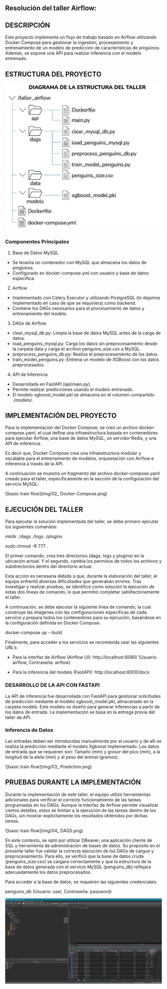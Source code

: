 ## Resolución del taller Airflow:

## DESCRIPCIÓN

Este proyecto implementa un flujo de trabajo basado en Airflow utilizando Docker Compose para gestionar la ingestión, procesamiento y entrenamiento de un modelo de predicción de características de pingüinos. Además, se expone una API para realizar inferencia con el modelo entrenado.

## ESTRUCTURA DEL PROYECTO

![basic train flow](img/01_arquitectura.png)


### Componentes Principales

1.	Base de Datos MySQL
-	Se levanta un contenedor con MySQL que almacena los datos de pingüinos.
-	Configurado en docker-compose.yml con usuario y base de datos específica.
2.	Airflow
-	Implementado con Celery Executor y utilizando PostgreSQL (lo dejamos implementado en caso de que se requiriera) como backend.
-	Contiene los DAGs necesarios para el procesamiento de datos y entrenamiento del modelo.
3.	DAGs de Airflow
-	clear_mysql_db.py: Limpia la base de datos MySQL antes de la carga de datos.
-	load_penguins_mysql.py: Carga los datos sin preprocesamiento desde la carpeta data y carga el archivo penguins_size.csv a MySQL.
-	preprocess_penguins_db.py: Realiza el preprocesamiento de los datos.
-	train_model_penguins.py: Entrena un modelo de XGBoost con los datos preprocesados.
4.	API de Inferencia
-	Desarrollada en FastAPI (api/main.py).
-	Permite realizar predicciones usando el modelo entrenado.
-	El modelo xgboost_model.pkl se almacena en el volumen compartido ./models/.


## IMPLEMENTACIÓN DEL PROYECTO

Para la implementación del Docker Compose, se creó un archivo docker-compose.yaml, el cual define una infraestructura basada en contenedores para ejecutar Airflow, una base de datos MySQL, un servidor Redis, y una API de inferencia. 

Es decir que, Docker Compose crea una infraestructura modular y escalable para el entrenamiento de modelos, orquestación con Airflow e inferencia a través de la API.

A continuación se muestra un fragmento del archivo docker-compose.yaml creado para el taller, específicamente en la sección de la configuración del servicio MySQL:

![basic train flow](img/02_ Docker-Compose.png)

## EJECUCIÓN DEL TALLER

Para ejecutar la solución implementada del taller, se debe primero ejecutar los siguientes comandos:

mkdir ./dags ./logs ./plugins

sudo chmod -R 777 .

El primer comando, crea tres directorios (dags, logs y plugins) en la ubicación actual. Y el segundo, cambia los permisos de todos los archivos y subdirectorios dentro del directorio actual.

Esta acción es necesaria debido a que, durante la elaboración del taller, el equipo enfrentó diversas dificultades que generaban errores. Tras investigar y realizar pruebas, se identificó como solución la ejecución de estas dos líneas de comando, lo que permitió completar satisfactoriamente el taller.

A continuación, se debe ejecutar la siguiente línea de comando, la cual construye las imágenes con las configuraciones específicas de cada servicio y prepara todos los contenedores para su ejecución, basándose en la configuración definida en Docker Compose:

docker-compose up --build

Finalmente, para acceder a los servicios se recomienda usar las siguientes URL’s:

-	Para la interfaz de Airflow (Airflow UI): http://localhost:8080/ (Usuario: airflow, Contraseña: airflow)

-	Para la inferencia del modelo (FastAPI): http://localhost:8000/docs 


### DESARROLLO DE LA API CON FASTAPI

La API de inferencia fue desarrollada con FastAPI para gestionar solicitudes de predicción mediante el modelo xgboost_model.pkl, almacenado en la carpeta models. Este modelo se diseñó para generar inferencias a partir de los datos de entrada. La implementación se basa en la entrega previa del taller de API.

### Inferencia de Datos

Las entradas deben ser introducidas manualmente por el usuario y de allí se realiza la predicción mediante el modelo Xgboost implementado. Los datos de entrada que se requieren son: Tamaño (mm) y grosor del pico (mm), a la longitud de la aleta (mm) y al peso del animal (gramos).

![basic train flow](img/03_ Prediction.png)


## PRUEBAS DURANTE LA IMPLEMENTACIÓN
Durante la implementación de este taller, el equipo utilizó herramientas adicionales para verificar el correcto funcionamiento de las tareas programadas en los DAGs. Aunque la interfaz de Airflow permite visualizar ciertos detalles, estos se limitan a la ejecución de las tareas dentro de los DAGs, sin mostrar explícitamente los resultados obtenidos por dichas tareas.


![basic train flow](img/04_ DAGS.png)

En este contexto, se optó por utilizar DBeaver, una aplicación cliente de SQL y herramienta de administración de bases de datos. Su propósito en el presente taller fue validar la correcta ejecución de los DAGs de cargue y preprocesamiento. Para ello, se verificó que la base de datos cruda (penguins_size.csv) se cargara correctamente y que la estructura de la base de datos generada con el servicio MySQL (penguins_db) reflejara adecuadamente los datos preprocesados.

Para acceder a la base de datos, se requieren las siguientes credenciales:

penguins_db (Usuario: user, Contraseña: password)

![basic train flow](img/05_db.png)
